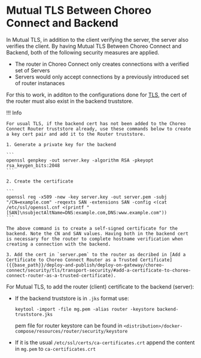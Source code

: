 # Mutual TLS Between Choreo Connect and Backend

In Mutual TLS, in addition to the client verifying the server, the server also verifies the client. By having Mutual TLS Between Choreo Connect and Backend, both of the following security measures are applied.

- The router in Choreo Connect only creates connections with a verified set of Servers
- Servers would only accept connections by a previously introduced set of router instanaces

For this to work, in additon to the configurations done for [TLS]({{base_path}}/deploy-and-publish/deploy-on-gateway/choreo-connect/security/tls/transport-security/#add-a-certificate-to-choreo-connect-router-as-a-trusted-certificate), the cert of the router must also exist in the backend truststore.

!!! Info

    For usual TLS, if the backend cert has not been added to the Choreo Connect Router truststore already, use these commands below to create a key cert pair and add it to the Router truststore.

    1. Generate a private key for the backend

    ```
    openssl genpkey -out server.key -algorithm RSA -pkeyopt rsa_keygen_bits:2048
    ```

    2. Create the certificate

    ```
    openssl req -x509 -new -key server.key -out server.pem -subj "/CN=example.com" -reqexts SAN -extensions SAN -config <(cat /etc/ssl/openssl.cnf <(printf "[SAN]\nsubjectAltName=DNS:example.com,DNS:www.example.com")) 
    ```
    
    The above command is to create a self-signed certificate for the backend. Note the CN and SAN values. Having both in the backend cert is necessary for the router to complete hostname verification when creating a connection with the backend. 

    3. Add the cert in `server.pem` to the router as decribed in [Add a Certificate to Choreo Connect Router as a Trusted Certificate]({{base_path}}/deploy-and-publish/deploy-on-gateway/choreo-connect/security/tls/transport-security/#add-a-certificate-to-choreo-connect-router-as-a-trusted-certificate).


For Mutual TLS, to add the router (client) certificate to the backend (server):

- If the backend truststore is in `.jks` format use:

    ```
    keytool -import -file mg.pem -alias router -keystore backend-truststore.jks
    ```
    pem file for router keystore can be found in `<distribution>/docker-compose/resources/router/security/keystore`

- If it is the usual `/etc/ssl/certs/ca-certificates.crt` append the content in `mg.pem` to `ca-certificates.crt`

